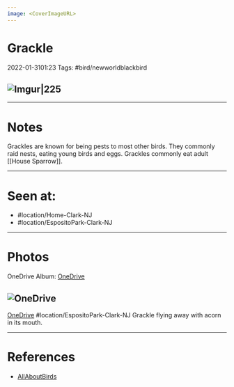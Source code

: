 ```yaml
---
image: <CoverImageURL>
---
```


# **Grackle**
2022-01-3101:23
Tags: #bird/newworldblackbird


## ![Imgur|225](https://i.imgur.com/7Wnuwb3.png)

---------------------------------------------------------------
# **Notes**
Grackles are known for being pests to most other birds. They commonly raid nests, eating young birds and eggs. Grackles commonly eat adult [[House Sparrow]].

---------------------------------------------------------------
# Seen at:
-   #location/Home-Clark-NJ  
-   #location/EspositoPark-Clark-NJ

---------------------------------------------------------------
# **Photos**
OneDrive Album: [OneDrive](https://1drv.ms/u/s!AvaIuMdCo_w-xhz0kmJaZr2ARwl1?e=atDnSi)

## ![OneDrive](https://sat02pap001files.storage.live.com/y4mwFVMLxlaDsSYybatsP6U8gjiilY9-AwjNvyrYPtcTL1KzDNzvv5qGvnba5vqDQn5b90bDIk9qzj-GqdBh8QU__5qJwxb1l86zCcU79F8z6iZPvEp7jN1Z0Nahl9EvyxJmvx2ERPW2kn7ESOc_ZinFmpjSEx6rsLjyYrtBiM9lzmH_iL3dSAvoFxYuLFvHUNJ?encodeFailures=1&width=1339&height=893)
[OneDrive](https://1drv.ms/u/s!AvaIuMdCo_w-xiujt8QEgca5-T3a)
#location/EspositoPark-Clark-NJ 
Grackle flying away with acorn in its mouth.

---------------------------------------------------------------
# References
- [AllAboutBirds](https://www.allaboutbirds.org/guide/Common_Grackle/id)